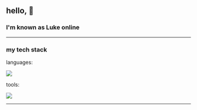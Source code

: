 ## hello, 👋 
### I'm known as Luke online

<hr />


<h3>my tech stack</h3>

languages:
<p align="left">
  <a href="https://skillicons.dev">
    <img src="https://skillicons.dev/icons?i=lua,python,html,css,javascript" />
  </a>
</p>

tools:
<p align="left">
  <a href="https://skillicons.dev">
    <img src="https://skillicons.dev/icons?i=stackoverflow,wordpress,neovim,vscode" />
  </a>
</p>



<hr />

<br />
<br />

<!-- Credits to Nos -->
